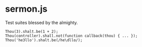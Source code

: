 
# sermon.js

Test suites blessed by the almighty.

```
Thou(3).shalt.be(1 + 2);
Thou(controller).shall.not(function callback(thou) { ... });
Thou('he3llo').shalt.be(/he\dllo/);
```
